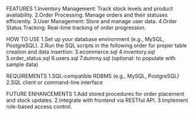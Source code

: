 FEATURES
1.Inventory Management: Track stock levels and product availability.
2.Order Processing: Manage orders and their statuses efficiently.
3.User Management: Store and manage user data.
4.Order Status Tracking: Real-time tracking of order progression.

HOW TO USE
1.Set up your database environment (e.g., MySQL, PostgreSQL).
2.Run the SQL scripts in the following order for proper table creation and data insertion:
3.ecommerce.sql
4.inventory.sql
5.order_status.sql
6.users.sql
7.dummy.sql (optional: to populate with sample data)

REQUIREMENTS
1.SQL-compatible RDBMS (e.g., MySQL, PostgreSQL)
2.SQL client or command-line interface

FUTURE ENHANCEMENTS
1.Add stored procedures for order placement and stock updates.
2.Integrate with frontend via RESTful API.
3.Implement role-based access control.
